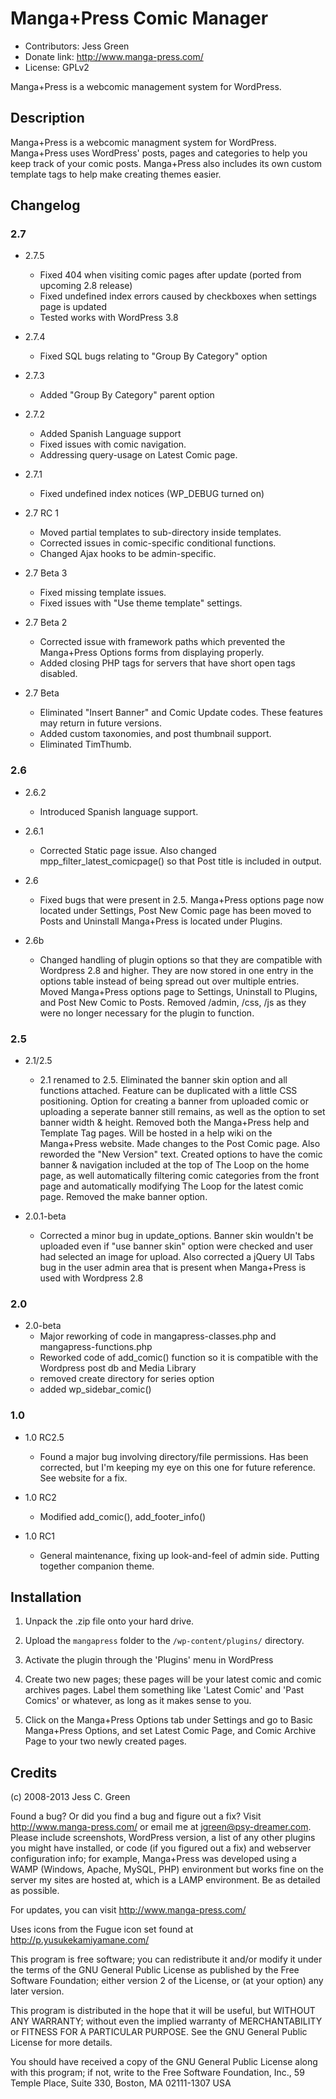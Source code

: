 # Manga+Press Comic Manager
* Contributors: Jess Green
* Donate link: http://www.manga-press.com/
* License: GPLv2

Manga+Press is a webcomic management system for WordPress.

## Description

Manga+Press is a webcomic managment system for WordPress. Manga+Press uses WordPress' posts, pages and categories to help you
keep track of your comic posts. Manga+Press also includes its own custom template tags to help make creating themes easier.

## Changelog

### 2.7
   * 2.7.5
      * Fixed 404 when visiting comic pages after update (ported from upcoming 2.8 release)
      * Fixed undefined index errors caused by checkboxes when settings page is updated
      * Tested works with WordPress 3.8

   * 2.7.4
      * Fixed SQL bugs relating to "Group By Category" option

   * 2.7.3
      * Added "Group By Category" parent option

   * 2.7.2
      * Added Spanish Language support
      * Fixed issues with comic navigation.
      * Addressing query-usage on Latest Comic page.

   * 2.7.1
      * Fixed undefined index notices (WP_DEBUG turned on)

   * 2.7 RC 1
     * Moved partial templates to sub-directory inside templates.
     * Corrected issues in comic-specific conditional functions.
     * Changed Ajax hooks to be admin-specific.

   * 2.7 Beta 3
     * Fixed missing template issues.
     * Fixed issues with "Use theme template" settings.

   * 2.7 Beta 2
     * Corrected issue with framework paths which prevented the Manga+Press Options forms from displaying properly.
     * Added closing PHP tags for servers that have short open tags disabled.

   * 2.7 Beta
     * Eliminated "Insert Banner" and Comic Update codes. These features may return in future versions.
     * Added custom taxonomies, and post thumbnail support.
     * Eliminated TimThumb.

### 2.6

   * 2.6.2
     * Introduced Spanish language support.

   * 2.6.1
     * Corrected Static page issue. Also changed mpp_filter_latest_comicpage() so that Post title is included in output.

   * 2.6
     * Fixed bugs that were present in 2.5. Manga+Press options page now located under Settings, Post New Comic page has been
moved to Posts and Uninstall Manga+Press is located under Plugins.

   * 2.6b
     * Changed handling of plugin options so that they are compatible with Wordpress 2.8 and higher. They are now stored in one
entry in the options table instead of being spread out over multiple entries. Moved Manga+Press options page to Settings,
Uninstall to Plugins, and Post New Comic to Posts. Removed /admin, /css, /js as they were no longer necessary for the plugin to
function.

### 2.5

   * 2.1/2.5
     * 2.1 renamed to 2.5. Eliminated the banner skin option and all functions attached. Feature can be duplicated with a little
CSS positioning. Option for creating a banner from uploaded comic or uploading a seperate banner still remains, as well as the
option to set banner width & height. Removed both the Manga+Press help and Template Tag pages. Will be hosted in a help wiki on
the Manga+Press website. Made changes to the Post Comic page. Also reworded the "New Version" text. Created options to have the
comic banner & navigation included at the top of The Loop on the home page, as well automatically filtering comic categories from
the front page and automatically modifying The Loop for the latest comic page. Removed the make banner option.

   * 2.0.1-beta
     * Corrected a minor bug in update_options. Banner skin wouldn't be uploaded even if "use banner skin" option were checked and
user had selected an image for upload. Also corrected a jQuery UI Tabs bug in the user admin area that is present when Manga+Press
is used with Wordpress 2.8

### 2.0

   * 2.0-beta
     * Major reworking of code in mangapress-classes.php and mangapress-functions.php
     * Reworked code of add_comic() function so it is compatible with the Wordpress post db and Media Library
     * removed create directory for series option
     * added wp_sidebar_comic()

### 1.0

   * 1.0 RC2.5
     * Found a major bug involving directory/file permissions. Has been corrected, but I'm keeping my eye on this one for future
reference. See website for a fix.

   * 1.0 RC2
     * Modified add_comic(), add_footer_info()

   * 1.0 RC1
     * General maintenance, fixing up look-and-feel of admin side. Putting together companion theme.

## Installation

1. Unpack the .zip file onto your hard drive.

2. Upload the `mangapress` folder to the `/wp-content/plugins/` directory.

3. Activate the plugin through the 'Plugins' menu in WordPress

4. Create two new pages; these pages will be your latest comic and comic archives pages. Label them something like 'Latest Comic'
and 'Past Comics' or whatever, as long as it makes sense to you.

6. Click on the Manga+Press Options tab under Settings and go to Basic Manga+Press Options, and set Latest Comic Page, and Comic
Archive Page to your two newly created pages.

## Credits

(c) 2008-2013 Jess C. Green

Found a bug? Or did you find a bug and figure out a fix? Visit http://www.manga-press.com/ or email me at jgreen@psy-dreamer.com.
Please include screenshots, WordPress version, a list of any other plugins you might have installed, or code (if you figured out a
fix) and webserver configuration info; for example, Manga+Press was developed using a WAMP (Windows, Apache, MySQL, PHP)
environment but works fine on the server my sites are hosted at, which is a LAMP environment. Be as detailed as possible.

For updates, you can visit http://www.manga-press.com/

Uses icons from the Fugue icon set found at http://p.yusukekamiyamane.com/

This program is free software; you can redistribute it and/or modify it under the terms of the GNU General Public License as
published by the Free Software Foundation; either version 2 of the License, or (at your option) any later version.

This program is distributed in the hope that it will be useful, but WITHOUT ANY WARRANTY; without even the implied warranty of
MERCHANTABILITY or FITNESS FOR A PARTICULAR PURPOSE. See the GNU General Public License for more details.

You should have received a copy of the GNU General Public License along with this program; if not, write to the Free Software
Foundation, Inc., 59 Temple Place, Suite 330, Boston, MA 02111-1307 USA
